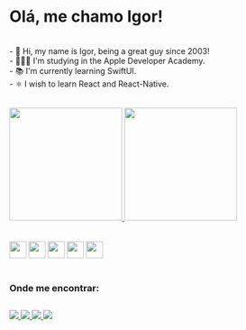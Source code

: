 # Olá, me chamo Igor!

<br>
- 👋 Hi, my name is Igor, being a great guy since 2003!<br>
- 👨🏽‍💻 I'm studying in the Apple Developer Academy. <br>
- 📚 I'm currently learning SwiftUI.<br>
- ⚛️ I wish to learn React and React-Native.<br><br>

<link rel="stylesheet" href="https://cdn.jsdelivr.net/gh/devicons/devicon@v2.15.1/devicon.min.css">
<br>
<div style="display: inline_block">
  <a href="https://beacons.ai/igorbraganca2003">
  <img height="200em" src="https://github-readme-stats.vercel.app/api?username=igorbraganca2003&show_icons=true&theme=default#gh-light-mode-only)](https://github.com/igorbraganca2003/github-readme-stats#gh-light-mode-only">
  <img height="200em" src="https://github-readme-stats.vercel.app/api/top-langs/?username=igorbraganca2003&layout=compact)](https://github.com/igorbraganca2003/github-readme-stats">
</div><br><br>
          
<div style="display: inline_block">
   <a src="https://github.com/igorbraganca2003/KnowYourFood">
     <img height="30em" src="https://cdn.jsdelivr.net/gh/devicons/devicon/icons/swift/swift-original.svg" />
   </a>
   <a src="https://github.com/igorbraganca2003/Python-2">
      <img height="30em" src="https://cdn.jsdelivr.net/gh/devicons/devicon/icons/python/python-original.svg" />
   </a>
   <a src="https://github.com/igorbraganca2003/Teste-1-js">
      <img height="30em" src="https://cdn.jsdelivr.net/gh/devicons/devicon/icons/javascript/javascript-original.svg" />
   </a>
   <a src="https://github.com/igorbraganca2003/Portifolio">
      <img height="30em" src="https://cdn.jsdelivr.net/gh/devicons/devicon/icons/html5/html5-original.svg" />
   </a>
   <a src="https://github.com/igorbraganca2003/coca-cola">
      <img height="30em" src="https://cdn.jsdelivr.net/gh/devicons/devicon/icons/css3/css3-original.svg" />
   </a>     
</div> 
<br>
  
### Onde me encontrar: 
##  
<div>
  <a href="mailto:igor.braganca2003@gmail.com">
    <img src="https://img.shields.io/badge/Gmail-D14836?style=for-the-badge&logo=gmail&logoColor=white">
  </a>
  <a href="https://www.linkedin.com/in/igor-bragança-8443a519b/">
    <img src="https://img.shields.io/badge/LinkedIn-0077B5?style=for-the-badge&logo=linkedin&logoColor=white">
  </a>
  <a href="https://www.instagram.com/igor.braganca/">
    <img src="https://img.shields.io/badge/Instagram-E4405F?style=for-the-badge&logo=instagram&logoColor=white">
  </a>
  <a href="https://www.facebook.com/profile.php?id=100011540747265">
    <img src="https://img.shields.io/badge/Facebook-1877F2?style=for-the-badge&logo=facebook&logoColor=white">
  </a>
</div>
